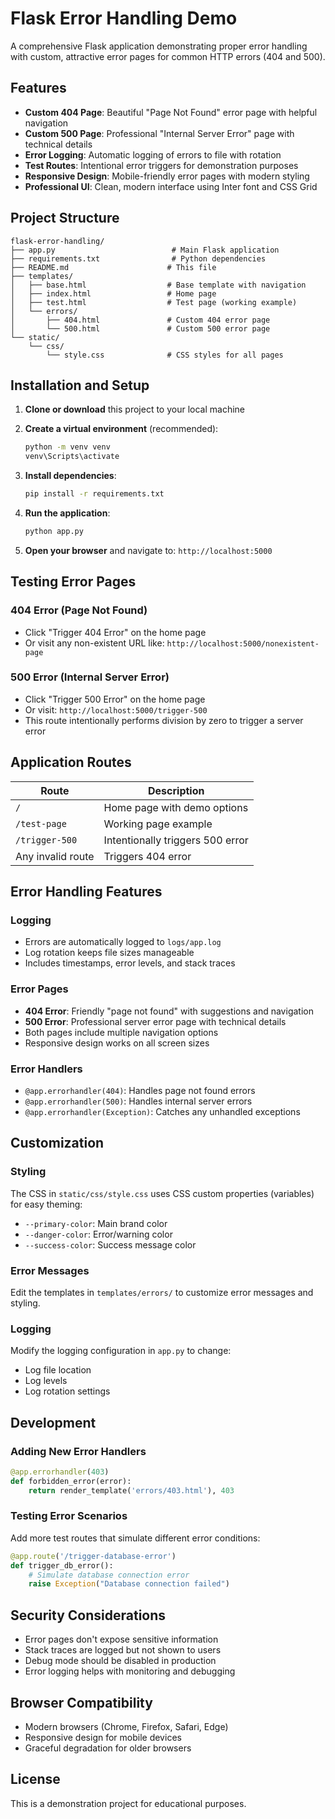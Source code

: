 # Flask Error Handling Demo

A comprehensive Flask application demonstrating proper error handling with custom, attractive error pages for common HTTP errors (404 and 500).

## Features

- **Custom 404 Page**: Beautiful "Page Not Found" error page with helpful navigation
- **Custom 500 Page**: Professional "Internal Server Error" page with technical details
- **Error Logging**: Automatic logging of errors to file with rotation
- **Test Routes**: Intentional error triggers for demonstration purposes
- **Responsive Design**: Mobile-friendly error pages with modern styling
- **Professional UI**: Clean, modern interface using Inter font and CSS Grid

## Project Structure

```
flask-error-handling/
├── app.py                          # Main Flask application
├── requirements.txt                # Python dependencies
├── README.md                      # This file
├── templates/
│   ├── base.html                  # Base template with navigation
│   ├── index.html                 # Home page
│   ├── test.html                  # Test page (working example)
│   └── errors/
│       ├── 404.html               # Custom 404 error page
│       └── 500.html               # Custom 500 error page
└── static/
    └── css/
        └── style.css              # CSS styles for all pages
```

## Installation and Setup

1. **Clone or download** this project to your local machine

2. **Create a virtual environment** (recommended):
   ```cmd
   python -m venv venv
   venv\Scripts\activate
   ```

3. **Install dependencies**:
   ```cmd
   pip install -r requirements.txt
   ```

4. **Run the application**:
   ```cmd
   python app.py
   ```

5. **Open your browser** and navigate to: `http://localhost:5000`

## Testing Error Pages

### 404 Error (Page Not Found)
- Click "Trigger 404 Error" on the home page
- Or visit any non-existent URL like: `http://localhost:5000/nonexistent-page`

### 500 Error (Internal Server Error)
- Click "Trigger 500 Error" on the home page
- Or visit: `http://localhost:5000/trigger-500`
- This route intentionally performs division by zero to trigger a server error

## Application Routes

| Route | Description |
|-------|-------------|
| `/` | Home page with demo options |
| `/test-page` | Working page example |
| `/trigger-500` | Intentionally triggers 500 error |
| Any invalid route | Triggers 404 error |

## Error Handling Features

### Logging
- Errors are automatically logged to `logs/app.log`
- Log rotation keeps file sizes manageable
- Includes timestamps, error levels, and stack traces

### Error Pages
- **404 Error**: Friendly "page not found" with suggestions and navigation
- **500 Error**: Professional server error page with technical details
- Both pages include multiple navigation options
- Responsive design works on all screen sizes

### Error Handlers
- `@app.errorhandler(404)`: Handles page not found errors
- `@app.errorhandler(500)`: Handles internal server errors  
- `@app.errorhandler(Exception)`: Catches any unhandled exceptions

## Customization

### Styling
The CSS in `static/css/style.css` uses CSS custom properties (variables) for easy theming:
- `--primary-color`: Main brand color
- `--danger-color`: Error/warning color
- `--success-color`: Success message color

### Error Messages
Edit the templates in `templates/errors/` to customize error messages and styling.

### Logging
Modify the logging configuration in `app.py` to change:
- Log file location
- Log levels
- Log rotation settings

## Development

### Adding New Error Handlers
```python
@app.errorhandler(403)
def forbidden_error(error):
    return render_template('errors/403.html'), 403
```

### Testing Error Scenarios
Add more test routes that simulate different error conditions:
```python
@app.route('/trigger-database-error')
def trigger_db_error():
    # Simulate database connection error
    raise Exception("Database connection failed")
```

## Security Considerations

- Error pages don't expose sensitive information
- Stack traces are logged but not shown to users
- Debug mode should be disabled in production
- Error logging helps with monitoring and debugging

## Browser Compatibility

- Modern browsers (Chrome, Firefox, Safari, Edge)
- Responsive design for mobile devices
- Graceful degradation for older browsers

## License

This is a demonstration project for educational purposes.